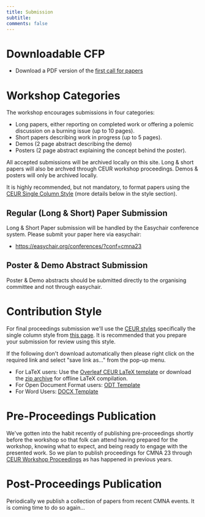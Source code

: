 ```yaml
---
title: Submission 
subtitle: 
comments: false
---
```


# Downloadable CFP

* Download a PDF version of the [first call for papers](/cmna23/assets/cfp/cfp1.pdf) 
<!--* Download a PDF version of the [final call for papers](/cmna22/assets/cfp/cfp2.pdf)-->

# Workshop Categories


The workshop encourages submissions in four categories:

* Long papers, either reporting on completed work or offering a polemic discussion on a burning issue (up to 10 pages).
* Short papers describing work in progress (up to 5 pages).
* Demos (2 page abstract describing the demo)
* Posters (2 page abstract explaining the concept behind the poster).

All accepted submissions will be archived locally on this site. Long & short papers will also be archved through CEUR workshop proceedings. Demos & posters will only be archived locally.

It is highly recommended, but not mandatory, to format papers using the [CEUR Single Column Style](http://ceur-ws.org/Vol-XXX/) (more details below in the style section). 

## Regular (Long & Short) Paper Submission

Long & Short Paper submission will be handled by the Easychair conference system. Please submit your paper here via easychair: 

* https://easychair.org/conferences/?conf=cmna23

## Poster & Demo Abstract Submission

Poster & Demo abstracts should be submitted directly to the organising committee and not through easychair.


# Contribution Style 

For final proceedings submission we'll use the [CEUR styles](https://ceurws.wordpress.com/2020/03/31/ceurws-publishes-ceurart-paper-style/) specifically the single column style from [this page](http://ceur-ws.org/Vol-XXX/). It is recommended that you prepare your submission for review using this style.

If the following don't download automatically then please right click on the required link and select "save link as..." from the pop-up menu.

* For LaTeX users: Use the [Overleaf CEUR LaTeX template](https://www.overleaf.com/latex/templates/template-for-submissions-to-ceur-workshop-proceedings-ceur-ws-dot-org/hpvjjzhjxzjk) or download the [zip archive](http://ceur-ws.org/Vol-XXX/CEURART.zip) for offline LaTeX compilation.
* For Open Document Format users: [ODT Template](http://ceur-ws.org/Vol-XXX/CEUR-Template-1col.odt)
* For Word Users: [DOCX Template](http://ceur-ws.org/Vol-XXX/CEUR-Template-1col.docx)


# Pre-Proceedings Publication

We've gotten into the habit recently of publishing pre-proceedings shortly before the workshop so that folk can attend having prepared for the workshop, knowing what to expect, and being ready to engage with the presented work. So we plan to publish proceedings for CMNA 23 through [CEUR Workshop Proceedings](http://ceur-ws.org/) as has happened in previous years. 

# Post-Proceedings Publication

Periodically we publish a collection of papers from recent CMNA events. It is coming time to do so again...
